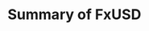 # Summary of FxUSD

<figure><img src="https://lh7-us.googleusercontent.com/0j2Dakkp9NVplNPtKUmz4od6ssdil_zk_PtPt9MX7iuiKXEzm_gHz_P82R-z1wdaHf5j9dnpn-zm9O4Wo-DNhR5h7Lsh0PQ3ri2jXRId2n3BQ-INKX_JLWZBimU_WWKVQEJJxHotAXRaeNSdQvUVOug" alt=""><figcaption></figcaption></figure>
